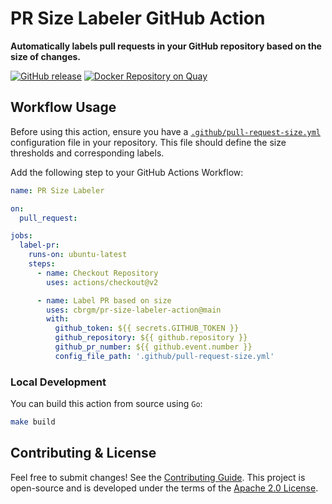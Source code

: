 # PR Size Labeler GitHub Action

**Automatically labels pull requests in your GitHub repository based on the size of changes.**

[![GitHub release](https://img.shields.io/github/release/cbrgm/pr-size-labeler-action.svg)](https://github.com/cbrgm/pr-size-labeler-action)
[![Docker Repository on Quay](https://quay.io/repository/cbrgm/pr-size-labeler-action/status "Docker Repository on Quay")](https://quay.io/repository/cbrgm/pr-size-labeler-action)

## Workflow Usage

Before using this action, ensure you have a [`.github/pull-request-size.yml`](.github/pull-request-size.yml) configuration file in your repository. This file should define the size thresholds and corresponding labels.

Add the following step to your GitHub Actions Workflow:

```yaml
name: PR Size Labeler

on:
  pull_request:

jobs:
  label-pr:
    runs-on: ubuntu-latest
    steps:
      - name: Checkout Repository
        uses: actions/checkout@v2

      - name: Label PR based on size
        uses: cbrgm/pr-size-labeler-action@main
        with:
          github_token: ${{ secrets.GITHUB_TOKEN }}
          github_repository: ${{ github.repository }}
          github_pr_number: ${{ github.event.number }}
          config_file_path: '.github/pull-request-size.yml'
```

### Local Development

You can build this action from source using `Go`:

```bash
make build
```

## Contributing & License

Feel free to submit changes! See the [Contributing Guide](https://github.com/cbrgm/contributing/blob/master/CONTRIBUTING.md). This project is open-source
and is developed under the terms of the [Apache 2.0 License](https://github.com/cbrgm/pr-size-labeler-action/blob/master/LICENSE).
